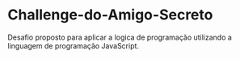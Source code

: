 # Challenge-do-Amigo-Secreto
Desafio proposto para aplicar a logica de programação utilizando a linguagem de programação JavaScript.
